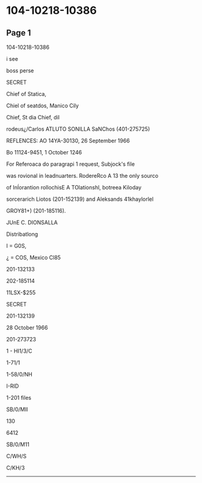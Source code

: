 # 104-10218-10386

## Page 1

104-10218-10386

i see

boss perse

SECRET

Chief of Statica,

Chiel of seatdos, Manico Cily

Chief, St dia Chief, dil

rodeus¿/Carlos ATLUTO SONILLA SaNChos (401-275725)

REFLENCES: AO 14YA-30130, 26 September 1966

Bo 11124-9451, 1 October 1246

For Referoaca do paragrapi 1 request, Subjock's file

was rovional in leadnuarters. RodereRco A 13 the only sourco

of InÍorantion rollochisE A TOlationshl, botreea Kiloday

sorcerarich Liotos (201-152139) and Aleksands 41khaylorlel

GROY81+) (201-185116).

JUnE C. DIONSALLA

Distribatlong

I = G0S,

¿ = COS, Mexico Cl85

201-132133

202-185114

11LSX-$255

SECRET

201-132139

28 October 1966

201-273723

1 - HI1/3/C

1-71/1

1-58/0/NH

I-RID

1-201 files

SB/0/MII

130

6412

SB/0/M11

C/WH/S

C/KH/3

---

